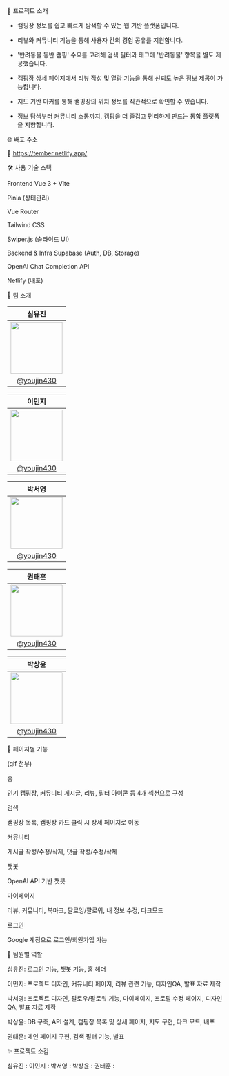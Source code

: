 📌 프로젝트 소개  

- 캠핑장 정보를 쉽고 빠르게 탐색할 수 있는 웹 기반 플랫폼입니다.  

- 리뷰와 커뮤니티 기능을 통해 사용자 간의 경험 공유를 지원합니다.  

- '반려동물 동반 캠핑' 수요를 고려해 검색 필터와 태그에 '반려동물' 항목을 별도 제공했습니다.  

- 캠핑장 상세 페이지에서 리뷰 작성 및 열람 기능을 통해 신뢰도 높은 정보 제공이 가능합니다.  

- 지도 기반 마커를 통해 캠핑장의 위치 정보를 직관적으로 확인할 수 있습니다.  

- 정보 탐색부터 커뮤니티 소통까지, 캠핑을 더 즐겁고 편리하게 만드는 통합 플랫폼을 지향합니다.

🌐 배포 주소  

🔗 https://tember.netlify.app/

🛠 사용 기술 스택  

Frontend
Vue 3 + Vite

Pinia (상태관리)

Vue Router

Tailwind CSS

Swiper.js (슬라이드 UI)

Backend & Infra
Supabase (Auth, DB, Storage)

OpenAI Chat Completion API

Netlify (배포)

👥 팀 소개

| 심유진 |
|:------:|
| <img src="https://github.com/youjin430.png" width="120" /> |
| [@youjin430](https://github.com/youjin430) |

| 이민지 |
|:------:|
| <img src="https://github.com/mjlee38.png" width="120" /> |
| [@youjin430](https://github.com/mjlee38) |

| 박서영 |
|:------:|
| <img src="https://github.com/sduddla.png" width="120" /> |
| [@youjin430](https://github.com/sduddla) |

| 권태훈 |
|:------:|
| <img src="https://github.com/KwonTaeHun00.png" width="120" /> |
| [@youjin430](https://github.com/KwonTaeHun00) |

| 박상윤 |
|:------:|
| <img src="https://github.com/ygvbhy.png" width="120" /> |
| [@youjin430](https://github.com/ygvbhy) |


📄 페이지별 기능  

(gif 첨부)

홈  

인기 캠핑장, 커뮤니티 게시글, 리뷰, 필터 아이콘 등 4개 섹션으로 구성

검색  

캠핑장 목록, 캠핑장 카드 클릭 시 상세 페이지로 이동

커뮤니티  

게시글 작성/수정/삭제, 댓글 작성/수정/삭제

챗봇  

OpenAI API 기반 챗봇

마이페이지  

리뷰, 커뮤니티, 북마크, 팔로잉/팔로워, 내 정보 수정, 다크모드

로그인  

Google 계정으로 로그인/회원가입 가능


🙋 팀원별 역할  

심유진: 로그인 기능, 챗봇 기능, 홈 헤더

이민지: 프로젝트 디자인, 커뮤니티 페이지, 리뷰 관련 기능, 디자인QA, 발표 자료 제작

박서영: 프로젝트 디자인, 팔로우/팔로워 기능, 마이페이지, 프로필 수정 페이지, 디자인QA, 발표 자료 제작

박상윤: DB 구축, API 설계, 캠핑장 목록 및 상세 페이지, 지도 구현, 다크 모드, 배포

권태훈: 메인 페이지 구현, 검색 필터 기능, 발표

✨ 프로젝트 소감  

심유진 :
이민지 :
박서영 :
박상윤 :
권태훈 :